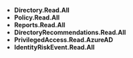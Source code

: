 - **Directory.Read.All**
- **Policy.Read.All**
- **Reports.Read.All**
- **DirectoryRecommendations.Read.All**
- **PrivilegedAccess.Read.AzureAD**
- **IdentityRiskEvent.Read.All**